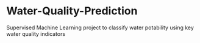 # Water-Quality-Prediction
Supervised Machine Learning project to classify water potability using key water quality indicators
